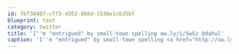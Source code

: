 ```yaml
---
id: fbf38487-cff3-4352-8b6d-153be1c635bf
blueprint: text
category: twitter
title: 'I''m "entrigued" by small-town spelling ow.ly/i/SwGz @dahul'
caption: 'I''m "entrigued" by small-town spelling <a href="http://ow.ly/i/SwGz" title="http://ow.ly/i/SwGz" class="link link_untco">ow.ly/i/SwGz</a> <span class="username username_linked">@<a href="https://twitter.com/dahul" title="Darren Hull (dahul)">dahul</a></span>'
---
```

